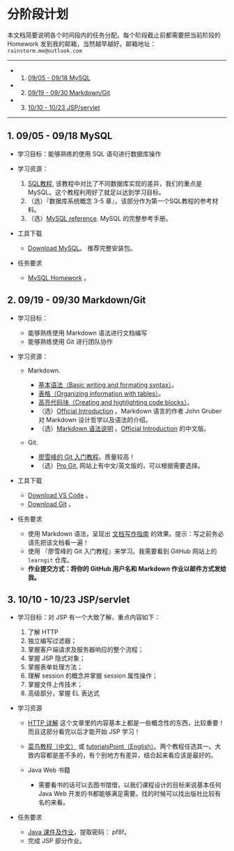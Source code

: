 # 分阶段计划

本文档简要说明各个时间段内的任务分配。每个阶段截止前都需要把当前阶段的 Homework 发到我的邮箱，当然越早越好。邮箱地址： `rainstorm.me@outlook.com`

---

<!-- vscode-markdown-toc -->
* 1. [09/05 - 09/18 MySQL](#MySQL-0)
* 2. [09/19 - 09/30 Markdown/Git](#MarkdownGit-1)
* 3. [10/10 - 10/23 JSP/servlet](#JSPservlet-2)

<!-- /vscode-markdown-toc -->

---

##  1. <a name='MySQL-0'></a>09/05 - 09/18 MySQL

-   学习目标：能够熟练的使用 SQL 语句进行数据库操作

-   学习资源：

    1.  [SQL教程](http://www.w3school.com.cn/sql/index.asp), 该教程中对比了不同数据库实现的差异，我们的重点是 MySQL。这个教程利用好了就足以达到学习目标。
    2. （选）『数据库系统概念 3-5 章』，该部分作为第一个SQL教程的参考材料。
    3. （选）[MySQL reference](http://dev.MySQL.com/doc/refman/5.7/en/). MySQL 的完整参考手册。

- 工具下载
    - [Download MySQL](http://dev.mysql.com/downloads/installer/)。 推荐完整安装包。

- 任务要求
    - [MySQL Homework](https://pan.baidu.com/s/1gf7Ghz1#path=%252FHomeworks%252FMySQL) 。


##  2. <a name='MarkdownGit-1'></a>09/19 - 09/30 Markdown/Git

- 学习目标：
    - 能够熟练使用 Markdown 语法进行文档编写
    - 能够熟练使用 Git 进行团队协作

- 学习资源：
    - Markdown.
        - [基本语法（Basic writing and formating syntax）](https://help.github.com/articles/basic-writing-and-formatting-syntax/)。
        - [表格（Organizing information with tables）](https://help.github.com/articles/organizing-information-with-tables/)。
        - [高亮代码块（Creating and highlighting code blocks）](https://help.github.com/articles/creating-and-highlighting-code-blocks/)。
        - （选）[Official Introduction](http://daringfireball.net/projects/markdown/) 。Markdown 语言的作者 John Gruber 对 Markdown 设计哲学以及语法的介绍。
        - （选）[Markdown 语法说明](http://wowubuntu.com/markdown/index.html) 。[Official Introduction](http://daringfireball.net/projects/markdown/) 的中文版。

    - Git.
        - [廖雪峰的 Git 入门教程](http://www.liaoxuefeng.com/wiki/0013739516305929606dd18361248578c67b8067c8c017b000)。质量较高！
        - （选）[Pro Git](https://git-scm.com/book/en/v2), 网站上有中文/英文版的，可以根据需要选择。

- 工具下载
    - [Download VS Code](https://code.visualstudio.com/Download) 。
    - [Download Git](https://git-scm.com/downloads) 。

- 任务要求
    - 使用 Markdown 语法，呈现出 [文档写作指南](https://github.com/c-rainstorm/OnlineShoppingSystem-Documents/blob/master/%E6%96%87%E6%A1%A3%E5%86%99%E4%BD%9C%E6%8C%87%E5%8D%97.md) 的效果。提示：写之前务必请先把该文档看一遍！
    - 使用 『廖雪峰的 Git 入门教程』来学习。我需要看到 GitHub 网站上的 `learngit` 仓库。
    - **作业提交方式：将你的 GitHub 用户名和 Markdown 作业以邮件方式发给我。**


##  3. <a name='JSPservlet-2'></a>10/10 - 10/23 JSP/servlet

- 学习目标：对 JSP 有一个大致了解，重点内容如下：
    1.  了解 HTTP
    1.  独立编写过滤器；
    1.  掌握客户端请求及服务器响应的整个流程；
    1.  掌握 JSP 隐式对象；
    1.  掌握表单处理方法；
    1.  理解 session 的概念并掌握 session 属性操作；
    1.  掌握文件上传技术；
    1.  高级部分，掌握 EL 表达式

- 学习资源

    - [HTTP 详解](https://www.zybuluo.com/yangfch3/note/167490) 这个文章里的内容基本上都是一些概念性的东西，比较重要！而且这部分看完以后才能开始 JSP 学习！

    - [菜鸟教程（中文）](http://www.runoob.com/jsp/jsp-tutorial.html) 或 [tutorialsPoint（English）](http://www.tutorialspoint.com/jsp/index.htm)。两个教程任选其一。大致内容都是差不多的，有个别地方有差异，结合起来看应该是最好的。

    - Java Web 书籍
        - 需要看书的话可以去图书馆借，以我们课程设计的目标来说基本任何 Java Web 开发的书都能够满足需要。找的时候可以找出版社比较有名的来看。

- 任务要求
    - [Java 课件及作业](https://pan.baidu.com/s/1skLZIw9)，提取密码： pf8f。
    - 完成 JSP 部分作业。
